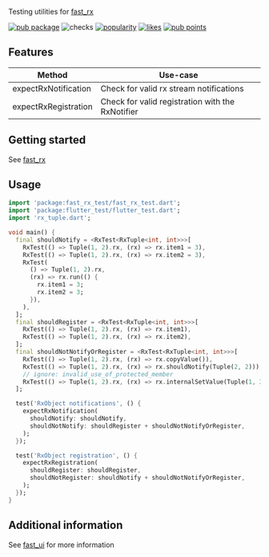Testing utilities for [fast_rx](https://pub.dev/packages/fast_rx)

[![pub package](https://img.shields.io/pub/v/fast_rx_test.svg?label=fast_rx_test)](https://pub.dev/packages/fast_rx_test)
![checks](https://img.shields.io/github/checks-status/Rexios80/fast_ui/master)
[![popularity](https://badges.bar/fast_rx_test/popularity)](https://pub.dev/packages/fast_rx_test/score)
[![likes](https://badges.bar/fast_rx_test/likes)](https://pub.dev/packages/fast_rx_test/score)
[![pub points](https://badges.bar/fast_rx_test/pub%20points)](https://pub.dev/packages/fast_rx_test/score)

## Features

| Method               | Use-case                                         |
| -------------------- | ------------------------------------------------ |
| expectRxNotification | Check for valid rx stream notifications          |
| expectRxRegistration | Check for valid registration with the RxNotifier |

## Getting started

See [fast_rx](https://pub.dev/packages/fast_rx)

## Usage

<!-- embedme ../fast_rx/test/rx/rx_object_test.dart -->
```dart
import 'package:fast_rx_test/fast_rx_test.dart';
import 'package:flutter_test/flutter_test.dart';
import 'rx_tuple.dart';

void main() {
  final shouldNotify = <RxTest<RxTuple<int, int>>>[
    RxTest(() => Tuple(1, 2).rx, (rx) => rx.item1 = 3),
    RxTest(() => Tuple(1, 2).rx, (rx) => rx.item2 = 3),
    RxTest(
      () => Tuple(1, 2).rx,
      (rx) => rx.run(() {
        rx.item1 = 3;
        rx.item2 = 3;
      }),
    ),
  ];
  final shouldRegister = <RxTest<RxTuple<int, int>>>[
    RxTest(() => Tuple(1, 2).rx, (rx) => rx.item1),
    RxTest(() => Tuple(1, 2).rx, (rx) => rx.item2),
  ];
  final shouldNotNotifyOrRegister = <RxTest<RxTuple<int, int>>>[
    RxTest(() => Tuple(1, 2).rx, (rx) => rx.copyValue()),
    RxTest(() => Tuple(1, 2).rx, (rx) => rx.shouldNotify(Tuple(2, 2))),
    // ignore: invalid_use_of_protected_member
    RxTest(() => Tuple(1, 2).rx, (rx) => rx.internalSetValue(Tuple(1, 3))),
  ];

  test('RxObject notifications', () {
    expectRxNotification(
      shouldNotify: shouldNotify,
      shouldNotNotify: shouldRegister + shouldNotNotifyOrRegister,
    );
  });

  test('RxObject registration', () {
    expectRxRegistration(
      shouldRegister: shouldRegister,
      shouldNotRegister: shouldNotify + shouldNotNotifyOrRegister,
    );
  });
}

```

## Additional information

See [fast_ui](https://pub.dev/packages/fast_ui) for more information